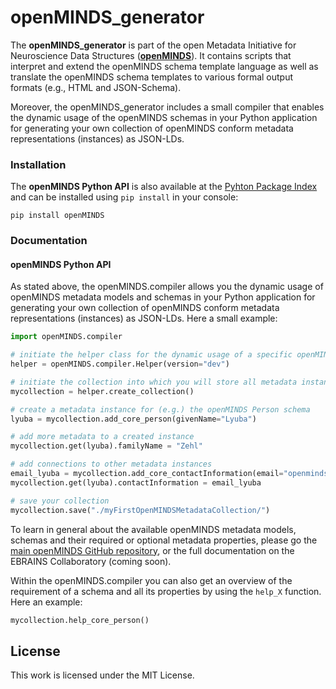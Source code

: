 # openMINDS_generator

The **openMINDS_generator** is part of the open Metadata Initiative for Neuroscience Data Structures ([**openMINDS**](https://github.com/HumanBrainProject/openMINDS)). It contains scripts that interpret and extend the openMINDS schema template language as well as translate the openMINDS schema templates to various formal output formats (e.g., HTML and JSON-Schema). 

Moreover, the openMINDS_generator includes a small compiler that enables the dynamic usage of the openMINDS schemas in your Python application for generating your own collection of openMINDS conform metadata representations (instances) as JSON-LDs. 

### Installation

The **openMINDS Python API** is also available at the [Pyhton Package Index](https://pypi.org/project/openMINDS/) and can be installed using `pip install` in your console:

```console
pip install openMINDS
```

### Documentation

#### openMINDS Python API

As stated above, the openMINDS.compiler allows you the dynamic usage of openMINDS metadata models and schemas in your Python application for generating your own collection of openMINDS conform metadata representations (instances) as JSON-LDs. Here a small example:

```python
import openMINDS.compiler

# initiate the helper class for the dynamic usage of a specific openMINDS version
helper = openMINDS.compiler.Helper(version="dev")

# initiate the collection into which you will store all metadata instances
mycollection = helper.create_collection()

# create a metadata instance for (e.g.) the openMINDS Person schema
lyuba = mycollection.add_core_person(givenName="Lyuba")

# add more metadata to a created instance
mycollection.get(lyuba).familyName = "Zehl"

# add connections to other metadata instances
email_lyuba = mycollection.add_core_contactInformation(email="openminds@ebrains.eu")
mycollection.get(lyuba).contactInformation = email_lyuba

# save your collection
mycollection.save("./myFirstOpenMINDSMetadataCollection/")
```

To learn in general about the available openMINDS metadata models, schemas and their required or optional metadata properties, please go the [main openMINDS GitHub repository](https://github.com/HumanBrainProject/openMINDS), or the full documentation on the EBRAINS Collaboratory (coming soon).

Within the openMINDS.compiler you can also get an overview of the requirement of a schema and all its properties by using the `help_X` function. Here an example:

```python
mycollection.help_core_person()
```

## License
This work is licensed under the MIT License.
